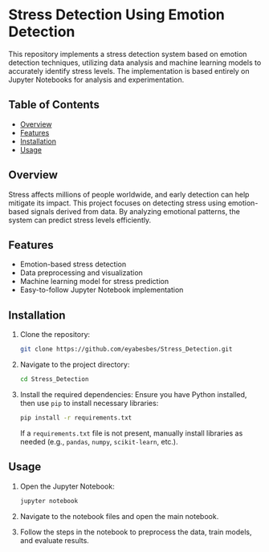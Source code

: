 # Stress Detection Using Emotion Detection

This repository implements a stress detection system based on emotion detection techniques, utilizing data analysis and machine learning models to accurately identify stress levels. The implementation is based entirely on Jupyter Notebooks for analysis and experimentation.

## Table of Contents

- [Overview](#overview)
- [Features](#features)
- [Installation](#installation)
- [Usage](#usage)

## Overview

Stress affects millions of people worldwide, and early detection can help mitigate its impact. This project focuses on detecting stress using emotion-based signals derived from data. By analyzing emotional patterns, the system can predict stress levels efficiently.

## Features

- Emotion-based stress detection
- Data preprocessing and visualization
- Machine learning model for stress prediction
- Easy-to-follow Jupyter Notebook implementation

## Installation

1. Clone the repository:
   ```bash
   git clone https://github.com/eyabesbes/Stress_Detection.git
   ```

2. Navigate to the project directory:
   ```bash
   cd Stress_Detection
   ```

3. Install the required dependencies:
   Ensure you have Python installed, then use `pip` to install necessary libraries:
   ```bash
   pip install -r requirements.txt
   ```

   If a `requirements.txt` file is not present, manually install libraries as needed (e.g., `pandas`, `numpy`, `scikit-learn`, etc.).

## Usage

1. Open the Jupyter Notebook:
   ```bash
   jupyter notebook
   ```

2. Navigate to the notebook files and open the main notebook.

3. Follow the steps in the notebook to preprocess the data, train models, and evaluate results.
